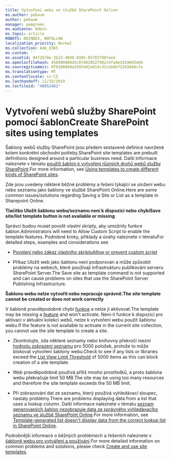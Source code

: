 ```yaml
---
title: Vytvoření webu ve službě SharePoint Online
ms.author: pebaum
author: pebaum
manager: pamgreen
ms.audience: Admin
ms.topic: article
ROBOTS: NOINDEX, NOFOLLOW
localization_priority: Normal
ms.collection: Adm_O365
ms.custom: ''
ms.assetid: 84f2b70e-2b23-4039-8305-85783798feed
ms.openlocfilehash: 458990889d3c074820527982cbfa6e2d198d3e66
ms.sourcegitcommit: 0f0186044a3597e42ad14c32ca58e7224344dcfa
ms.translationtype: MT
ms.contentlocale: cs-CZ
ms.lasthandoff: 12/15/2019
ms.locfileid: "40052462"
---
```

# <a name="create-sharepoint-sites-using-templates"></a><span data-ttu-id="3afe1-102">Vytvoření webů služby SharePoint pomocí šablon</span><span class="sxs-lookup"><span data-stu-id="3afe1-102">Create SharePoint sites using templates</span></span>

<span data-ttu-id="3afe1-103">Šablony webů služby SharePoint jsou předem sestavené definice navržené kolem konkrétní obchodní potřeby.</span><span class="sxs-lookup"><span data-stu-id="3afe1-103">SharePoint site templates are prebuilt definitions designed around a particular business need.</span></span> <span data-ttu-id="3afe1-104">Další informace naleznete v tématu [použití šablon k vytvoření různých druhů webů služby SharePoint](https://support.office.com/article/using-templates-to-create-different-kinds-of-sharepoint-sites-449eccec-ff99-4cf3-b62e-dcfee37e8da4).</span><span class="sxs-lookup"><span data-stu-id="3afe1-104">For more information, see [Using templates to create different kinds of SharePoint sites](https://support.office.com/article/using-templates-to-create-different-kinds-of-sharepoint-sites-449eccec-ff99-4cf3-b62e-dcfee37e8da4).</span></span>

<span data-ttu-id="3afe1-105">Zde jsou uvedeny některé běžné problémy a řešení týkající se uložení webu nebo seznamu jako šablony ve službě SharePoint Online.</span><span class="sxs-lookup"><span data-stu-id="3afe1-105">Here are some common issues/solutions regarding Saving a Site or List as a template in Sharepoint Online.</span></span> 

<span data-ttu-id="3afe1-106">**Tlačítko Uložit šablonu webu/seznamu není k dispozici nebo chybí**</span><span class="sxs-lookup"><span data-stu-id="3afe1-106">**Save site/list template button is not available or missing**</span></span>

<span data-ttu-id="3afe1-107">Správci budou muset povolit vlastní skripty, aby umožnily funkce šablon.</span><span class="sxs-lookup"><span data-stu-id="3afe1-107">Administrators will need to Allow Custom Script to enable the template features.</span></span> <span data-ttu-id="3afe1-108">Podrobné kroky, příklady a úvahy naleznete v tématu</span><span class="sxs-lookup"><span data-stu-id="3afe1-108">For detailed steps, examples and considerations see</span></span> 

- [<span data-ttu-id="3afe1-109">Povolení nebo zákaz vlastního skriptu</span><span class="sxs-lookup"><span data-stu-id="3afe1-109">Allow or prevent custom script</span></span>](https://docs.microsoft.com/sharepoint/allow-or-prevent-custom-script)

- <span data-ttu-id="3afe1-110">Příkaz Uložit web jako šablonu není podporován a může způsobit problémy na webech, které používají infrastrukturu publikování serveru SharePoint Server.</span><span class="sxs-lookup"><span data-stu-id="3afe1-110">The Save site as template command is not supported and can cause problems on sites that use the SharePoint Server Publishing Infrastructure.</span></span>

<span data-ttu-id="3afe1-111">**Šablonu webu nelze vytvořit nebo nepracuje správně.**</span><span class="sxs-lookup"><span data-stu-id="3afe1-111">**The site template cannot be created or does not work correctly**</span></span>

<span data-ttu-id="3afe1-112">V šabloně pravděpodobně chybí [funkce](https://social.technet.microsoft.com/wiki/contents/articles/14423.sharepoint-2013-existing-features-guid.aspx) a nelze ji aktivovat.</span><span class="sxs-lookup"><span data-stu-id="3afe1-112">The template may be missing a [feature](https://social.technet.microsoft.com/wiki/contents/articles/14423.sharepoint-2013-existing-features-guid.aspx) and won't activate.</span></span> <span data-ttu-id="3afe1-113">Není-li funkce k dispozici pro aktivaci v aktuální kolekci webů, nelze k vytvoření webu použít šablonu webu.</span><span class="sxs-lookup"><span data-stu-id="3afe1-113">If the feature is not available to activate in the current site collection, you cannot use the site template to create a site.</span></span>

- <span data-ttu-id="3afe1-114">Zkontrolujte, zda některé seznamy nebo knihovny překročí mezní [hodnotu zobrazení seznamu](https://support.office.com/article/Manage-large-lists-and-libraries-in-SharePoint-B8588DAE-9387-48C2-9248-C24122F07C59) pro 5000 položek, protože to může blokovat vytvoření šablony webu.</span><span class="sxs-lookup"><span data-stu-id="3afe1-114">Check to see if any lists or libraries exceed the [List View Limit Threshold](https://support.office.com/article/Manage-large-lists-and-libraries-in-SharePoint-B8588DAE-9387-48C2-9248-C24122F07C59) of 5000 items as this can block creation of a site template.</span></span>

- <span data-ttu-id="3afe1-115">Web pravděpodobně používá příliš mnoho prostředků, a proto šablona webu překračuje limit 50 MB.</span><span class="sxs-lookup"><span data-stu-id="3afe1-115">The site may be using too many resources and therefore the site template exceeds the 50 MB limit.</span></span>


- <span data-ttu-id="3afe1-116">Při zobrazování dat ze seznamu, který používá vyhledávací sloupec, nastaly problémy.</span><span class="sxs-lookup"><span data-stu-id="3afe1-116">There are problems displaying data from a list that uses a lookup column.</span></span> <span data-ttu-id="3afe1-117">Další informace naleznete v tématu [seznam generovaných šablon nezobrazuje data ze správného vyhledávacího seznamu ve službě SharePoint Online](https://docs.microsoft.com/sharepoint/support/lists-and-libraries/template-generated-list-incorrect-data).</span><span class="sxs-lookup"><span data-stu-id="3afe1-117">For more information, see [Template-generated list doesn't display data from the correct lookup list in SharePoint Online](https://docs.microsoft.com/sharepoint/support/lists-and-libraries/template-generated-list-incorrect-data).</span></span>

<span data-ttu-id="3afe1-118">Podrobnější informace o běžných problémech a řešeních naleznete v [šabloně webu pro vytváření a používání](https://support.office.com/article/Create-and-use-site-templates-60371B0F-00E0-4C49-A844-34759EBDD989).</span><span class="sxs-lookup"><span data-stu-id="3afe1-118">For more detailed information on common problems and solutions, please check [Create and use site templates](https://support.office.com/article/Create-and-use-site-templates-60371B0F-00E0-4C49-A844-34759EBDD989).</span></span>



